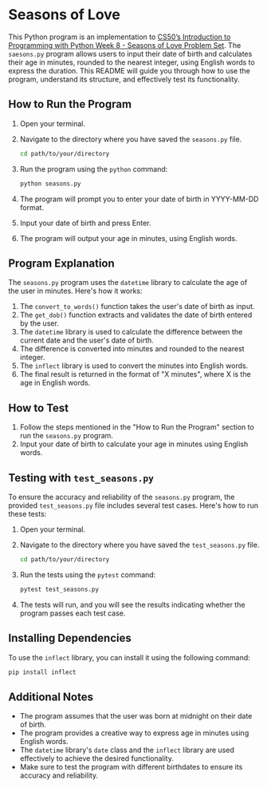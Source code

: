 # Seasons of Love

This Python program is an implementation to [CS50’s Introduction to Programming with Python Week 8 - Seasons of Love Problem Set](https://cs50.harvard.edu/python/2022/psets/8/seasons/). The `saesons.py` program allows users to input their date of birth and calculates their age in minutes, rounded to the nearest integer, using English words to express the duration. This README will guide you through how to use the program, understand its structure, and effectively test its functionality.

## How to Run the Program

1. Open your terminal.
2. Navigate to the directory where you have saved the `seasons.py` file.

   ```sh
   cd path/to/your/directory
   ```

3. Run the program using the `python` command:

   ```sh
   python seasons.py
   ```

4. The program will prompt you to enter your date of birth in YYYY-MM-DD format.
5. Input your date of birth and press Enter.
6. The program will output your age in minutes, using English words.

## Program Explanation

The `seasons.py` program uses the `datetime` library to calculate the age of the user in minutes. Here's how it works:

1. The `convert_to_words()` function takes the user's date of birth as input.
2. The `get_dob()` function extracts and validates the date of birth entered by the user.
3. The `datetime` library is used to calculate the difference between the current date and the user's date of birth.
4. The difference is converted into minutes and rounded to the nearest integer.
5. The `inflect` library is used to convert the minutes into English words.
6. The final result is returned in the format of "X minutes", where X is the age in English words.

## How to Test

1. Follow the steps mentioned in the "How to Run the Program" section to run the `seasons.py` program.
2. Input your date of birth to calculate your age in minutes using English words.

## Testing with `test_seasons.py`

To ensure the accuracy and reliability of the `seasons.py` program, the provided `test_seasons.py` file includes several test cases. Here's how to run these tests:

1. Open your terminal.
2. Navigate to the directory where you have saved the `test_seasons.py` file.

   ```sh
   cd path/to/your/directory
   ```

3. Run the tests using the `pytest` command:

   ```sh
   pytest test_seasons.py
   ```

4. The tests will run, and you will see the results indicating whether the program passes each test case.

## Installing Dependencies

To use the `inflect` library, you can install it using the following command:

```sh
pip install inflect
```

## Additional Notes

- The program assumes that the user was born at midnight on their date of birth.
- The program provides a creative way to express age in minutes using English words.
- The `datetime` library's `date` class and the `inflect` library are used effectively to achieve the desired functionality.
- Make sure to test the program with different birthdates to ensure its accuracy and reliability.